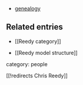 
* [genealogy](http://genealogy.math.ndsu.nodak.edu/id.php?id=43120)

## Related entries

* [[Reedy category]]

* [[Reedy model structure]]

category: people

[[!redirects Chris Reedy]]
